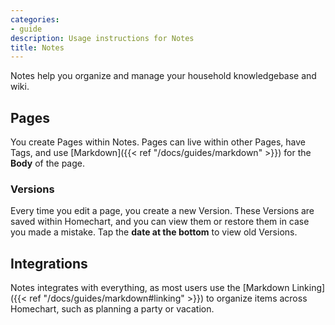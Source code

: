 ```yaml
---
categories:
- guide
description: Usage instructions for Notes
title: Notes
---
```


Notes help you organize and manage your household knowledgebase and wiki.

## Pages

You create Pages within Notes.  Pages can live within other Pages, have Tags, and use [Markdown]({{< ref "/docs/guides/markdown" >}}) for the **Body** of the page.

### Versions

Every time you edit a page, you create a new Version.  These Versions are saved within Homechart, and you can view them or restore them in case you made a mistake.  Tap the **date at the bottom** to view old Versions.

## Integrations

Notes integrates with everything, as most users use the [Markdown Linking]({{< ref "/docs/guides/markdown#linking" >}}) to organize items across Homechart, such as planning a party or vacation.
